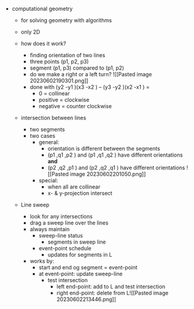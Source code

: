 * computational geometry
	* for solving geometry with algorithms
	* only 2D

	* how does it work?
		* finding orientation of two lines 
		* three points (p1, p2, p3)
		* segment (p1, p3) compared to (p1, p2)
		* do we make a right or a left turn?		![[Pasted image 20230602190301.png]]
		* done with (y2 -y1 )(x3 -x2 ) – (y3 -y2 )(x2 -x1 ) = 
			* 0 = collinear 
			* positive = clockwise 
			* negative = counter clockwise 

	* intersection between lines
		* two segments
		* two cases
			* general:
				* orientation is different between the segments 
				* (p1 ,q1 ,p2 ) and (p1 ,q1 ,q2 ) have different orientations **and**
				* (p2 ,q2 ,p1 ) and (p2 ,q2 ,q1 ) have different orientations ![[Pasted image 20230602201050.png]]
			* special: 
				* when all are collinear
				* x- & y-projection intersect 


	* Line sweep
		* look for any intersections
		* drag a sweep line over the lines
		* always maintain
			* sweep-line status
				* segments in sweep line
			* event-point schedule 
				* updates for segments in L
		* works by:
			* start and end og segment = event-point 
			* at event-point: update sweep-line
				* test intersection
					* left end-point: add to L and test intersection 
					* right end-point: delete from L![[Pasted image 20230602213446.png]]


